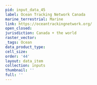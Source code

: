 ```yaml
---
pid: input_data_45
label: Ocean Tracking Network Canada
marine_terrestrial: Marine
link: https://oceantrackingnetwork.org/
open_closed: 
jurisdiction: Canada + the world
raster_vector: 
_tags: Ocean
data_product_type: 
cell_size: 
order: '44'
layout: data_item
collection: inputs
thumbnail: ''
full: ''
---
```

